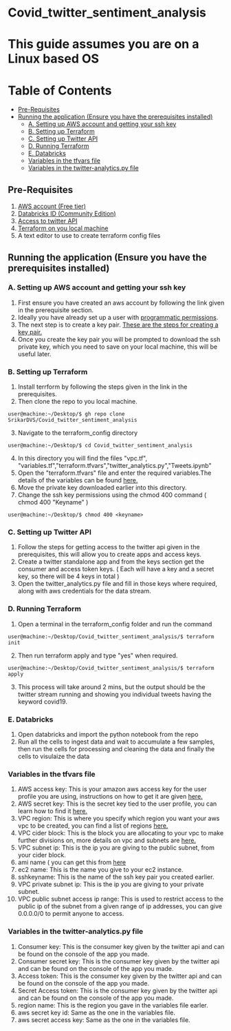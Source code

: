 # Covid_twitter_sentiment_analysis

# This guide assumes you are on a Linux based OS

# Table of Contents
  * [Pre-Requisites](#pre-requisites)
  * [Running the application (Ensure you have the prerequisites installed)](#running-the-application--ensure-you-have-the-prerequisites-installed-)
    + [A. Setting up AWS account and getting your ssh key](#a-setting-up-aws-account-and-getting-your-ssh-key)
    + [B. Setting up Terraform](#b-setting-up-terraform)
    + [C. Setting up Twitter API](#c-setting-up-twitter-api)
    + [D. Running Terraform](#d-running-terraform)
    + [E. Databricks](#e-databricks)
    + [Variables in the tfvars file](#variables-in-the-tfvars-file)
    + [Variables in the twitter-analytics.py file](#variables-in-the-twitter-analyticspy-file)

## Pre-Requisites
1. [AWS account (Free tier)](https://aws.amazon.com/premiumsupport/knowledge-center/create-and-activate-aws-account/)
2. [Databricks ID (Community Edition)](https://community.cloud.databricks.com/login.html)
3. [Access to twitter API](https://developer.twitter.com/en/docs/twitter-api/getting-started/getting-access-to-the-twitter-api)
4. [Terraform on you local machine](https://learn.hashicorp.com/tutorials/terraform/install-cli)
5. A text editor to use to create terraform config files

## Running the application (Ensure you have the prerequisites installed)

### A. Setting up AWS account and getting your ssh key
  1. First ensure you have created an aws account by following the link given in the prerequisite section.
  2. Ideally you have already set up a user with [programmatic permissions](https://docs.aws.amazon.com/IAM/latest/UserGuide/id_users_create.html).
  3. The next step is to create a key pair. [These are the steps for creating a key pair.](https://docs.aws.amazon.com/AWSEC2/latest/UserGuide/ec2-key-pairs.html)
  4. Once you create the key pair you will be prompted to download the ssh private key, which you need to save on your local machine, this will be useful later.
### B. Setting up Terraform
  1. Install terrform by following the steps given in the link in the prerequisites.
  2. Then clone the repo to you local machine.
  ```console
user@machine:~/Desktop/$ gh repo clone SrikarDVS/Covid_twitter_sentiment_analysis
```
  3. Navigate to the terraform_config directory
```console
user@machine:~/Desktop/$ cd Covid_twitter_sentiment_analysis
```
  4. In this directory you will find the files "vpc.tf", "variables.tf","terraform.tfvars","twitter_analytics.py","Tweets.ipynb"
  5. Open the "terraform.tfvars" file and enter the required variables.The details of the variables can be found [here.](#variables-in-the-tfvars-file)
  7. Move the private key downloaded earlier into this directory.
  8. Change the ssh key permissions using the chmod 400 command ( chmod 400 "Keyname" )
  ```console
user@machine:~/Desktop/$ chmod 400 <keyname>
```
  
### C. Setting up Twitter API
  1. Follow the steps for getting access to the twitter api given in the prerequisites, this will allow you to create apps and access keys.
  2. Create a twitter standalone app and from the keys section get the consumer and access token keys. ( Each will have a key and a secret key, so there will be 4 keys in total )
  3. Open the twitter_analytics.py file and fill in those keys where required, along with aws credentials for the data stream.
  
### D. Running Terraform
  1. Open a terminal in the terraform_config folder and run the command  
```console
user@machine:~/Desktop/Covid_twitter_sentiment_analysis/$ terraform init 
```
  2. Then run terraform apply and type "yes" when required.
```console
user@machine:~/Desktop/Covid_twitter_sentiment_analysis/$ terraform apply
``` 
  3. This process will take around 2 mins, but the output should be the twitter stream running and showing you individual tweets having the keyword covid19.
  
### E. Databricks
  1. Open databricks and import the python notebook from the repo
  2. Run all the cells to ingest data and wait to accumulate a few samples, then run the cells for processing and cleaning the data and finally the cells to visulaize the data


### Variables in the tfvars file

1. AWS access key: This is your amazon aws access key for the user profile you are using, instructions on how to get it are given [here.](https://docs.aws.amazon.com/general/latest/gr/aws-sec-cred-types.html)
2. AWS secret key: This is the secret key tied to the user profile, you can learn how to find it [here.](https://docs.aws.amazon.com/general/latest/gr/aws-sec-cred-types.html)
3. VPC region: This is where you specify which region you want your aws vpc to be created, you can find a list of regions [here.](https://docs.aws.amazon.com/AmazonRDS/latest/UserGuide/Concepts.RegionsAndAvailabilityZones.html)
4. VPC cider block: This is the block you are allocating to your vpc to make further divisions on, more details on vpc and subnets are [here.](https://docs.aws.amazon.com/vpc/latest/userguide/working-with-vpcs.html)
5. VPC subnet ip: This is the ip you are giving to the public subnet, from your cider block.
6. ami name ( you can get this from [here](https://docs.aws.amazon.com/AWSEC2/latest/UserGuide/finding-an-ami.html)
7. ec2 name: This is the name you give to your ec2 instance.
8. sshkeyname: This is the name of the ssh key pair you created earlier.
9. VPC private subnet ip: This is the ip you are giving to your private subnet.
10. VPC public subnet access ip range: This is used to restrict access to the public ip of the subnet from a given range of ip addresses, you can give 0.0.0.0/0 to permit anyone to access.


### Variables in the twitter-analytics.py file

1. Consumer key: This is the consumer key given by the twitter api and can be found on the console of the app you made.
2. Consumer secret key: This is the consumer key given by the twitter api and can be found on the console of the app you made.
3. Access token: This is the consumer key given by the twitter api and can be found on the console of the app you made.
4. Secret Access token: This is the consumer key given by the twitter api and can be found on the console of the app you made.
5. region name: This is the region you gave in the variables file earler.
6. aws secret key id: Same as the one in the variables file.
7. aws secret access key: Same as the one in the variables file.
